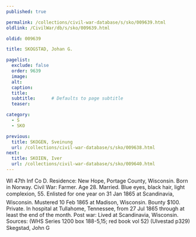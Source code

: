 ```yaml
---
published: true

permalink: /collections/civil-war-database/s/sko/009639.html
oldlink: /CivilWar/db/s/sko/009639.html

oldid: 009639

title: SKOGSTAD, Johan G.

pagelist:
  exclude: false
  order: 9639
  image: 
  alt:
  caption:
  title:
  subtitle:      # Defaults to page subtitle
  teaser:

category: 
  - S 
  - SKO

previous:
  title: SKOGEN, Sveinung
  url: /collections/civil-war-database/s/sko/009638.html  
next:
  title: SKOIEN, Iver
  url: /collections/civil-war-database/s/sko/009640.html   
---
```

WI 47th Inf Co D. Residence: New Hope, Portage County, Wisconsin. Born in Norway. Civil War: Farmer. Age 28. Married. Blue eyes, black hair, light complexion, 5&#146;5&#148;. Enlisted for one year on 31 Jan 1865 at Scandinavia, Wisconsin. Mustered 10 Feb 1865 at Madison, Wisconsin. Bounty $100. Private. In hospital at Tullahome, Tennessee, from 27 Jul 1865 through at least the end of the month. Post war: Lived at Scandinavia, Wisconsin. Sources: (WHS Series 1200 box 188-5,15; red book vol 52) (Ulvestad p329) &#147;Skegstad, John G&#148;